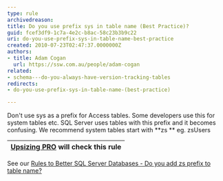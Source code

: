 ```yaml
---
type: rule
archivedreason: 
title: Do you use prefix sys in table name (Best Practice)?
guid: fcef3df9-1c7a-4e2c-b8ac-58c23b3b9c22
uri: do-you-use-prefix-sys-in-table-name-best-practice
created: 2010-07-23T02:47:37.0000000Z
authors:
- title: Adam Cogan
  url: https://ssw.com.au/people/adam-cogan
related:
- schema---do-you-always-have-version-tracking-tables
redirects:
- do-you-use-prefix-sys-in-table-name-(best-practice)

---
```


Don't use sys as a prefix for Access tables. Some developers use this for system tables etc. SQL Server uses tables with this prefix and it becomes confusing. We recommend system tables start with  **zs ** eg. zsUsers



<!--endintro-->


| [Upsizing PRO](http&#58;//www.ssw.com.au/ssw/UpsizingPRO) will check this rule  |
| --- |

 See our [Rules to Better SQL Server Databases - Do you add zs prefix to table name?](http&#58;//www.ssw.com.au/ssw/Standards/Rules/RulesToBetterSQLServerDatabases.aspx#ZSPrefix)
